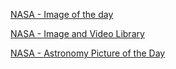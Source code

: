 [NASA - Image of the day](https://www.nasa.gov/multimedia/imagegallery/iotd.html)

[NASA - Image and Video Library](https://images.nasa.gov/)

[NASA - Astronomy Picture of the Day](https://apod.nasa.gov/apod/astropix.html)
